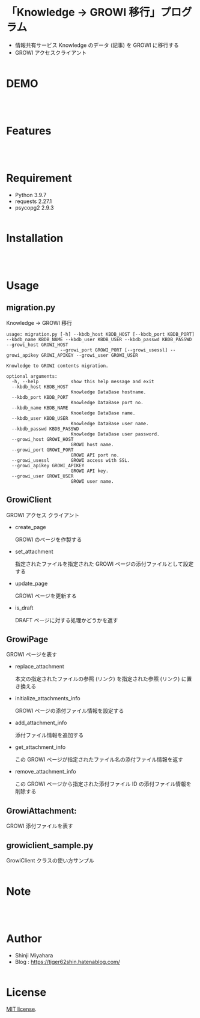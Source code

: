 # 「Knowledge → GROWI 移行」プログラム

- 情報共有サービス Knowledge のデータ (記事) を GROWI に移行する
- GROWI アクセスクライアント
<br/><br/>

# DEMO
<br/><br/>

# Features
<br/><br/>

# Requirement

* Python 3.9.7
* requests 2.27.1
* psycopg2 2.9.3
<br/><br/>

# Installation
<br/><br/>

# Usage

## migration.py

Knowledge → GROWI 移行

```
usage: migration.py [-h] --kbdb_host KBDB_HOST [--kbdb_port KBDB_PORT] --kbdb_name KBDB_NAME --kbdb_user KBDB_USER --kbdb_passwd KBDB_PASSWD --growi_host GROWI_HOST
                    --growi_port GROWI_PORT [--growi_usessl] --growi_apikey GROWI_APIKEY --growi_user GROWI_USER

Knowledge to GROWI contents migration.

optional arguments:
  -h, --help            show this help message and exit
  --kbdb_host KBDB_HOST
                        Knowledge DataBase hostname.
  --kbdb_port KBDB_PORT
                        Knowledge DataBase port no.
  --kbdb_name KBDB_NAME
                        Knoeledge DataBase name.
  --kbdb_user KBDB_USER
                        Knowledge DataBase user name.
  --kbdb_passwd KBDB_PASSWD
                        Knowledge DataBase user password.
  --growi_host GROWI_HOST
                        GROWI host name.
  --growi_port GROWI_PORT
                        GROWI API port no.
  --growi_usessl        GROWI access with SSL.
  --growi_apikey GROWI_APIKEY
                        GROWI API key.
  --growi_user GROWI_USER
                        GROWI user name.
```

## GrowiClient

  GROWI アクセス クライアント

- create_page

  GROWI のベージを作製する

- set_attachment

  指定されたファイルを指定された GROWI ページの添付ファイルとして設定する

- update_page

  GROWI ページを更新する

- is_draft

  DRAFT ページに対する処理かどうかを返す

## GrowiPage

GROWI ページを表す

- replace_attachment

  本文の指定されたファイルの参照 (リンク) を指定された参照 (リンク) に置き換える

- initialize_attachments_info

  GROWI ページの添付ファイル情報を設定する

- add_attachment_info

  添付ファイル情報を追加する

- get_attachment_info

  この GROWI ページが指定されたファイル名の添付ファイル情報を返す

- remove_attachment_info

  この GROWI ページから指定された添付ファイル ID の添付ファイル情報を削除する

## GrowiAttachment:

  GROWI 添付ファイルを表す

## growiclient_sample.py

  GrowiClient クラスの使い方サンプル
<br/><br/>

# Note
<br/><br/>

# Author

* Shinji Miyahara
* Blog : https://tiger62shin.hatenablog.com/
<br/><br/>

# License

[MIT license](https://en.wikipedia.org/wiki/MIT_License).
